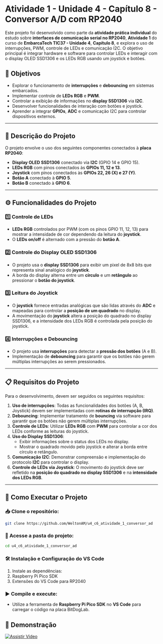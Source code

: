 # Atividade 1 - Unidade 4 - Capítulo 8 - Conversor A/D com RP2040

Este projeto foi desenvolvido como parte da **atividade prática individual** do estudo sobre **interfaces de comunicação serial no RP2040**, **Atividade 1** do curso de **EmbarcaTech TIC37 - Unidade 4**, **Capítulo 8**, e explora o uso de interrupções, PWM, controle de LEDs e comunicação I2C. O objetivo principal é integrar hardware e software para controlar LEDs e interagir com o display OLED SSD1306 e os LEDs RGB usando um joystick e botões.

## 📌 Objetivos

- Explorar o funcionamento de **interrupções** e **debouncing** em sistemas embarcados.
- Implementar controle de **LEDs RGB** e **PWM**.
- Controlar a exibição de informações no **display SSD1306** via **I2C**.
- Desenvolver funcionalidades de interação com botões e joystick.
- Aprender a integrar **GPIOs**, **ADC** e comunicação I2C para controlar dispositivos externos.

---

## 🔧 Descrição do Projeto

O projeto envolve o uso dos seguintes componentes conectados à **placa RP2040**:

- **Display OLED SSD1306** conectado via **I2C** (GPIO 14 e GPIO 15).
- **LEDs RGB** com pinos conectados às **GPIOs 11, 12 e 13**.
- **Joystick** com pinos conectados às **GPIOs 22, 26 (X) e 27 (Y)**.
- **Botão A** conectado à **GPIO 5**.
- **Botão B** conectado à **GPIO 6**.

---

## ⚙️ Funcionalidades do Projeto

### 1️⃣ Controle de LEDs

- **LEDs RGB** controlados por PWM (com os pinos GPIO 11, 12, 13) para mostrar a intensidade de cor dependendo da leitura do **joystick**.
- O **LEDs on/off** é alternado com a pressão do **botão A**.

### 2️⃣ Controle do Display OLED SSD1306

- O projeto usa o **display SSD1306** para exibir um pixel de 8x8 bits que representa sinal analógico do **joystick**.
- A borda do display alterna entre um **círculo** e um **retângulo** ao pressionar o **botão do joystick**.

### 3️⃣ Leitura do Joystick

- O **joystick** fornece entradas analógicas que são lidas através do **ADC** e mapeadas para controlar a **posição de um quadrado** no display.
- A movimentação do **joystick** altera a posição do quadrado no display SSD1306, e a intensidade dos LEDs RGB é controlada pela posição do joystick.

### 4️⃣ Interrupções e Debouncing

- O projeto usa **interrupções** para detectar a **pressão dos botões** (A e B).
- Implementação de **debouncing** para garantir que os botões não gerem múltiplas interrupções ao serem pressionados.

---

## 📋 Requisitos do Projeto

Para o desenvolvimento, devem ser seguidos os seguintes requisitos:

1. **Uso de interrupções**: Todas as funcionalidades dos botões (A, B, Joystick) devem ser implementadas com **rotinas de interrupção (IRQ)**.
2. **Debouncing**: Implementar tratamento de **bouncing** via software para garantir que os botões não gerem múltiplas interrupções.
3. **Controle de LEDs**: Utilizar **LEDs RGB** com **PWM** para controlar a cor dos LEDs conforme as leituras do joystick.
4. **Uso do Display SSD1306**:
   - Exibir informações sobre o status dos LEDs no display.
   - Mostrar o quadrado movido pelo joystick e alterar a borda entre círculo e retângulo.
5. **Comunicação I2C**: Demonstrar compreensão e implementação do protocolo **I2C** para controlar o display.
6. **Controle de LEDs via Joystick**: O movimento do joystick deve ser refletido na **posição do quadrado no display SSD1306** e na **intensidade dos LEDs RGB**.

---

## 🚀 Como Executar o Projeto

### 📥 Clone o repositório:

```bash
git clone https://github.com/WeltonAM/u4_c6_atividade_1_conversor_ad
```

### 📂 Acesse a pasta do projeto:

```bash
cd u4_c6_atividade_1_conversor_ad
```
### 🛠️ Instalação e Configuração do VS Code

1. Instale as dependências:
2. Raspberry Pi Pico SDK
3. Extensões do VS Code para RP2040

### ▶️ Compile e execute:

- Utilize a ferramenta de **Raspberry Pi Pico SDK** no **VS Code** para carregar o código na placa BitDogLab.

## 🎥 Demonstração

[![Assistir Vídeo](https://img.shields.io/badge/Assistir%20Vídeo-Demonstrativo-blue?style=for-the-badge&logo=youtube)](https://drive.google.com/file/d/17cTZy18yw7mnJKkTdkw7nCKG1ZJYGLCi/view?usp=sharing)